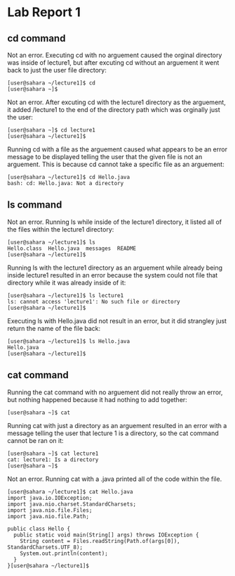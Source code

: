 # Lab Report 1

## cd command
Not an error. Executing cd with no arguement caused the orginal directory was inside of lecture1, but after excuting cd without an arguement it went back to just the user file directory:
```
[user@sahara ~/lecture1]$ cd
[user@sahara ~]$ 
```
Not an error. After excuting cd with the lecture1 directory as the arguement, it added /lecture1 to the end of the directory path which was orginally just the user:
```
[user@sahara ~]$ cd lecture1
[user@sahara ~/lecture1]$
```
Running cd with a file as the arguement caused what appears to be an error message to be displayed telling the user that the given file is not an arguement. This is because cd cannot take a specific file as an arguement:
```
[user@sahara ~/lecture1]$ cd Hello.java
bash: cd: Hello.java: Not a directory
```
## ls command
Not an error. Running ls while inside of the lecture1 directory, it listed all of the files within the lecture1 directory:
```
[user@sahara ~/lecture1]$ ls
Hello.class  Hello.java  messages  README
[user@sahara ~/lecture1]$
```
Running ls with the lecture1 directory as an arguement while already being inside lecture1 resulted in an error because the system could not file that directory while it was already inside of it:
```
[user@sahara ~/lecture1]$ ls lecture1
ls: cannot access 'lecture1': No such file or directory
[user@sahara ~/lecture1]$
```
Executing ls with Hello.java did not result in an error, but it did strangley just return the name of the file back:
```
[user@sahara ~/lecture1]$ ls Hello.java
Hello.java
[user@sahara ~/lecture1]$
```
## cat command
Running the cat command with no arguement did not really throw an error, but nothing happened because it had nothing to add together:
```
[user@sahara ~]$ cat
```
Running cat with just a directory as an arguement resulted in an error with a message telling the user that lecture 1 is a directory, so the cat command cannot be ran on it:
```
[user@sahara ~]$ cat lecture1
cat: lecture1: Is a directory
[user@sahara ~]$
```
Not an error. Running cat with a .java printed all of the code within the file.
```
[user@sahara ~/lecture1]$ cat Hello.java
import java.io.IOException;
import java.nio.charset.StandardCharsets;
import java.nio.file.Files;
import java.nio.file.Path;

public class Hello {
  public static void main(String[] args) throws IOException {
    String content = Files.readString(Path.of(args[0]), StandardCharsets.UTF_8);    
    System.out.println(content);
  }
}[user@sahara ~/lecture1]$
```


<br />
